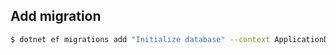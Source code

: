 ## Add migration

```bash
$ dotnet ef migrations add "Initialize database" --context ApplicationDbContext --output-dir Data/Migrations
```